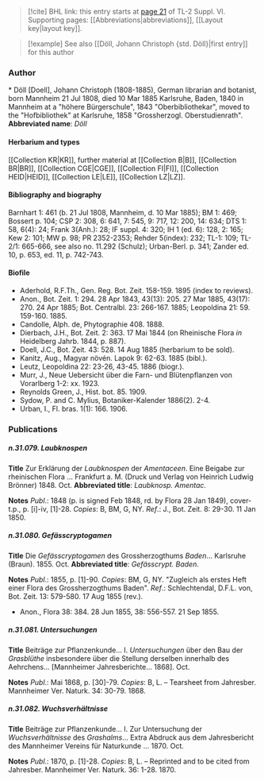 > [!cite] BHL link: this entry starts at [page 21](https://www.biodiversitylibrary.org/page/33260009) of TL-2 Suppl. VI.
> Supporting pages: [[Abbreviations|abbreviations]], [[Layout key|layout key]].

> [!example] See also [[Döll, Johann Christoph {std. Döll}|first entry]] for this author

### Author

\* Döll \[Doell\], Johann Christoph (1808-1885), German librarian and botanist, born Mannheim 21 Jul 1808, died 10 Mar 1885 Karlsruhe, Baden, 1840 in Mannheim at a "höhere Bürgerschule", 1843 "Oberbibliothekar", moved to the "Hofbibliothek" at Karlsruhe, 1858 "Grossherzogl. Oberstudienrath". 
**Abbreviated name**: *Döll*

#### Herbarium and types

[[Collection KR|KR]], further material at [[Collection B|B]], [[Collection BR|BR]], [[Collection CGE|CGE]], [[Collection FI|FI]], [[Collection HEID|HEID]], [[Collection LE|LE]], [[Collection LZ|LZ]].

#### Bibliography and biography

Barnhart 1: 461 (b. 21 Jul 1808, Mannheim, d. 10 Mar 1885); BM 1: 469; Bossert p. 104; CSP 2: 308, 6: 641, 7: 545, 9: 717, 12: 200, 14: 634; DTS 1: 58, 6(4): 24; Frank 3(Anh.): 28; IF suppl. 4: 320; IH 1 (ed. 6): 128, 2: 165; Kew 2: 101; MW p. 98; PR 2352-2353; Rehder 5(index): 232; TL-1: 109; TL-2/1: 665-666, see also no. 11.292 (Schulz); Urban-Berl. p. 341; Zander ed. 10, p. 653, ed. 11, p. 742-743.

#### Biofile

- Aderhold, R.F.Th., Gen. Reg. Bot. Zeit. 158-159. 1895 (index to reviews).
- Anon., Bot. Zeit. 1: 294. 28 Apr 1843, 43(13): 205. 27 Mar 1885, 43(17): 270. 24 Apr 1885; Bot. Centralbl. 23: 266-167. 1885; Leopoldina 21: 59. 159-160. 1885.
- Candolle, Alph. de, Phytographie 408. 1888.
- Dierbach, J.H., Bot. Zeit. 2: 363. 17 Mai 1844 (on Rheinische Flora *in* Heidelberg Jahrb. 1844, p. 887).
- Doell, J.C., Bot. Zeit. 43: 528. 14 Aug 1885 (herbarium to be sold).
- Kanitz, Aug., Magyar növén. Lapok 9: 62-63. 1885 (bibl.).
- Leutz, Leopoldina 22: 23-26, 43-45. 1886 (biogr.).
- Murr, J., Neue Uebersicht über die Farn- und Blütenpflanzen von Vorarlberg 1-2: xx. 1923.
- Reynolds Green, J., Hist. bot. 85. 1909.
- Sydow, P. and C. Mylius, Botaniker-Kalender 1886(2). 2-4.
- Urban, I., Fl. bras. 1(1): 166. 1906.

### Publications

##### n.31.079. Laubknospen

**Title**
Zur Erklärung der *Laubknospen* der *Amentaceen*. Eine Beigabe zur rheinischen Flora ... Frankfurt a. M. (Druck und Verlag von Heinrich Ludwig Brönner) 1848. Oct.
**Abbreviated title**: *Laubknosp. Amentac.*

**Notes**
*Publ*.: 1848 (p. is signed Feb 1848, rd. by Flora 28 Jan 1849), cover-t.p., p. \[i\]-iv, \[1\]-28.
*Copies*: B, BM, G, NY.
*Ref*.: J., Bot. Zeit. 8: 29-30. 11 Jan 1850.

##### n.31.080. Gefässcryptogamen

**Title**
Die *Gefässcryptogamen* des Grossherzogthums *Baden*... Karlsruhe (Braun). 1855. Oct.
**Abbreviated title**: *Gefässcrypt. Baden*.

**Notes**
*Publ*.: 1855, p. \[1\]-90. *Copies*: BM, G, NY. "Zugleich als erstes Heft einer Flora des Grossherzogthums Baden".
*Ref*.: Schlechtendal, D.F.L. von, Bot. Zeit. 13: 579-580. 17 Aug 1855 (rev.).
- Anon., Flora 38: 384. 28 Jun 1855, 38: 556-557. 21 Sep 1855.

##### n.31.081. Untersuchungen

**Title**
Beiträge zur Pflanzenkunde... I. *Untersuchungen* über den Bau der *Grasblüthe* insbesondere über die Stellung derselben innerhalb des Aehrchens... \[Mannheimer Jahresberichte... 1868\]. Oct.

**Notes**
*Publ*.: Mai 1868, p. \[30\]-79. *Copies*: B, L. – Tearsheet from Jahresber. Mannheimer Ver. Naturk. 34: 30-79. 1868.

##### n.31.082. Wuchsverhältnisse

**Title**
Beiträge zur Pflanzenkunde... I. Zur Untersuchung der *Wuchsverhältnisse* des *Grashalms*... Extra Abdruck aus dem Jahresbericht des Mannheimer Vereins für Naturkunde ... 1870. Oct.

**Notes**
*Publ*.: 1870, p. \[1\]-28. *Copies*: B, L. – Reprinted and to be cited from Jahresber. Mannheimer Ver. Naturk. 36: 1-28. 1870.

